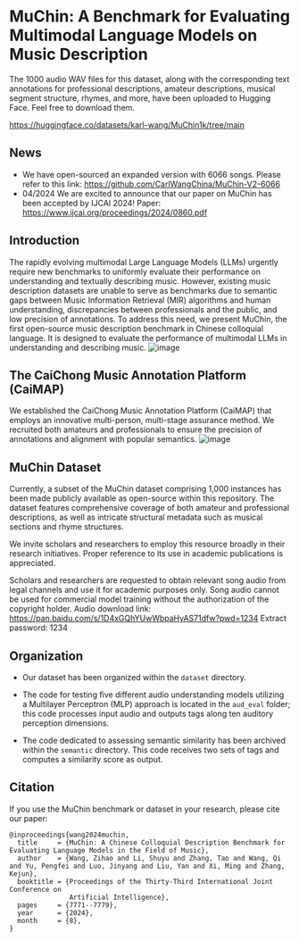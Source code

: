 # MuChin: A Benchmark for Evaluating Multimodal Language Models on Music Description

The 1000 audio WAV files for this dataset, along with the corresponding text annotations for professional descriptions, amateur descriptions, musical segment structure, rhymes, and more, have been uploaded to Hugging Face. Feel free to download them.

https://huggingface.co/datasets/karl-wang/MuChin1k/tree/main

## News
- We have open-sourced an expanded version with 6066 songs. Please refer to this link: https://github.com/CarlWangChina/MuChin-V2-6066
- 04/2024 We are excited to announce that our paper on MuChin has been accepted by IJCAI 2024! Paper: https://www.ijcai.org/proceedings/2024/0860.pdf

## Introduction
The rapidly evolving multimodal Large Language Models (LLMs) urgently require new benchmarks to uniformly evaluate their performance on understanding and textually describing music. However, existing music description datasets are unable to serve as benchmarks due to semantic gaps between Music Information Retrieval (MIR) algorithms and human understanding, discrepancies between professionals and the public, and low precision of annotations.
To address this need, we present MuChin, the first open-source music description benchmark in Chinese colloquial language. It is designed to evaluate the performance of multimodal LLMs in understanding and describing music.
![image](https://github.com/Duoluoluos/MuChin/blob/Dispersion/pic/overview.png)
## The CaiChong Music Annotation Platform (CaiMAP)
We established the CaiChong Music Annotation Platform (CaiMAP) that employs an innovative multi-person, multi-stage assurance method. We recruited both amateurs and professionals to ensure the precision of annotations and alignment with popular semantics.
![image](https://github.com/Duoluoluos/MuChin/blob/Dispersion/pic/annopipe.png)

## MuChin Dataset
Currently, a subset of the MuChin dataset comprising 1,000 instances has been made publicly available as open-source within this repository. The dataset features comprehensive coverage of both amateur and professional descriptions, as well as intricate structural metadata such as musical sections and rhyme structures.

We invite scholars and researchers to employ this resource broadly in their research initiatives. Proper reference to its use in academic publications is appreciated.

Scholars and researchers are requested to obtain relevant song audio from legal channels and use it for academic purposes only. Song audio cannot be used for commercial model training without the authorization of the copyright holder.
Audio download link: https://pan.baidu.com/s/1D4xGQhYUwWbpaHyAS71dfw?pwd=1234 
Extract password: 1234

## Organization
* Our dataset has been organized within the `dataset` directory. 

* The code for testing five different audio understanding models utilizing a Multilayer Perceptron (MLP) approach is located in the `aud_eval` folder; this code processes input audio and outputs tags along ten auditory perception dimensions.

* The code dedicated to assessing semantic similarity has been archived within the `semantic` directory. This code receives two sets of tags and computes a similarity score as output.
## Citation
If you use the MuChin benchmark or dataset in your research, please cite our paper:
```
@inproceedings{wang2024muchin,
  title     = {MuChin: A Chinese Colloquial Description Benchmark for Evaluating Language Models in the Field of Music},
  author    = {Wang, Zihao and Li, Shuyu and Zhang, Tao and Wang, Qi and Yu, Pengfei and Luo, Jinyang and Liu, Yan and Xi, Ming and Zhang, Kejun},
  booktitle = {Proceedings of the Thirty-Third International Joint Conference on
               Artificial Intelligence},
  pages     = {7771--7779},
  year      = {2024},
  month     = {8},
}


